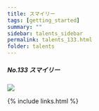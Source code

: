 ```yaml
---
title: スマイリー
tags: [getting_started]
summary: ""
sidebar: talents_sidebar
permalink: talents_133.html
folder: talents
---
```



##### No.133 スマイリー

![](https://yt3.ggpht.com/ytc/AKedOLRJIS4m4-NQyw2ooYgaqcR6n0V68uM2di07AO8o=s176-c-k-c0x00ffffff-no-rj)







{% include links.html %}

